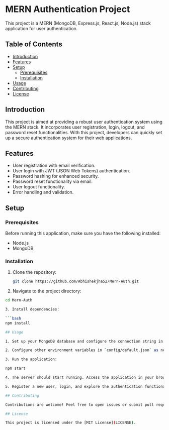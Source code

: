 # MERN Authentication Project

This project is a MERN (MongoDB, Express.js, React.js, Node.js) stack application for user authentication.

## Table of Contents

- [Introduction](#introduction)
- [Features](#features)
- [Setup](#setup)
  - [Prerequisites](#prerequisites)
  - [Installation](#installation)
- [Usage](#usage)
- [Contributing](#contributing)
- [License](#license)

## Introduction

This project is aimed at providing a robust user authentication system using the MERN stack. It incorporates user registration, login, logout, and password reset functionalities. With this project, developers can quickly set up a secure authentication system for their web applications.

## Features

- User registration with email verification.
- User login with JWT (JSON Web Tokens) authentication.
- Password hashing for enhanced security.
- Password reset functionality via email.
- User logout functionality.
- Error handling and validation.

## Setup

### Prerequisites

Before running this application, make sure you have the following installed:

- Node.js
- MongoDB

### Installation

1. Clone the repository:

   ```bash
   git clone https://github.com/Abhishekjha52/Mern-Auth.git

2. Navigate to the project directory:

  ```bash
  cd Mern-Auth

3. Install dependencies:

  ```bash
  npm install

## Usage

1. Set up your MongoDB database and configure the connection string in `config/default.json`.

2. Configure other environment variables in `config/default.json` as needed.

3. Run the application:

npm start

4. The server should start running. Access the application in your browser at `http://localhost:3000`.

5. Register a new user, login, and explore the authentication functionalities.

## Contributing

Contributions are welcome! Feel free to open issues or submit pull requests to improve this project.

## License

This project is licensed under the [MIT License](LICENSE).
